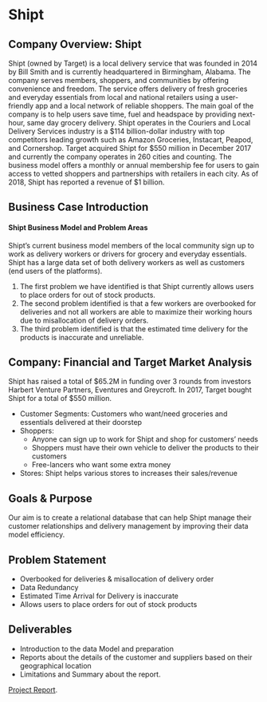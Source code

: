 # Shipt
## Company Overview: Shipt ## 
Shipt (owned by Target) is a local delivery service that was founded in 2014 by Bill Smith and is
currently headquartered in Birmingham, Alabama. The company serves members, shoppers, and
communities by offering convenience and freedom. The service offers delivery of fresh groceries
and everyday essentials from local and national retailers using a user-friendly app and a local
network of reliable shoppers. The main goal of the company is to help users save time, fuel and
headspace by providing next-hour, same day grocery delivery.
Shipt operates in the Couriers and Local Delivery Services industry is a $114 billion-dollar
industry with top competitors leading growth such as Amazon Groceries, Instacart, Peapod, and
Cornershop.
Target acquired Shipt for $550 million in December 2017 and currently the company operates in
260 cities and counting. The business model offers a monthly or annual membership fee for users
to gain access to vetted shoppers and partnerships with retailers in each city. As of 2018, Shipt
has reported a revenue of $1 billion.
## Business Case Introduction ## 
#### Shipt Business Model and Problem Areas #### 
Shipt’s current business model members of the local community sign up to work as delivery
workers or drivers for grocery and everyday essentials. Shipt has a large data set of both delivery
workers as well as customers (end users of the platforms).
1. The first problem we have identified is that Shipt currently allows users to place
orders for out of stock products.
2. The second problem identified is that a few workers are overbooked for deliveries and
not all workers are able to maximize their working hours due to misallocation of delivery
orders.
3. The third problem identified is that the estimated time delivery for the products is
inaccurate and unreliable.
## Company: Financial and Target Market Analysis ## 
Shipt has raised a total of $65.2M in funding over 3 rounds from investors Harbert Venture
Partners, Eventures and Greycroft. In 2017, Target bought Shipt for a total of $550 million.
- Customer Segments: Customers who want/need groceries and essentials delivered at
their doorstep
- Shoppers:
   - Anyone can sign up to work for Shipt and shop for customers’ needs
   - Shoppers must have their own vehicle to deliver the products to their customers
   - Free-lancers who want some extra money
- Stores: Shipt helps various stores to increases their sales/revenue
## Goals & Purpose ##
Our aim is to create a relational database that can help Shipt manage their customer relationships
and delivery management by improving their data model efficiency.

## Problem Statement ##
- Overbooked for deliveries & misallocation of delivery order
- Data Redundancy
- Estimated Time Arrival for Delivery is inaccurate
- Allows users to place orders for out of stock products
## Deliverables ##
- Introduction to the data Model and preparation
- Reports about the details of the customer and suppliers based on their geographical
location
- Limitations and Summary about the report.

[Project Report](https://github.com/gurneetbedi/Shipt/blob/main/Team%20Tycoons%20SHIPT%20Final%20Report%20.pdf).
